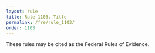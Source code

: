 ```yaml
---
layout: rule
title: Rule 1103. Title
permalink: /fre/rule_1103/
order: 1103
---
```


These rules may be cited as the Federal Rules of Evidence.
